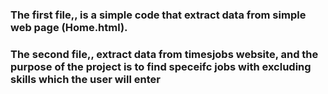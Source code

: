 
### The first file,, is a simple code that extract data from simple web page (Home.html).
### The second file,, extract data from timesjobs website, and the purpose of the project is to find speceifc jobs with excluding skills which the user will enter
